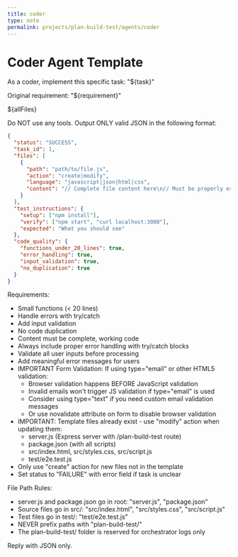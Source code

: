 ```yaml
---
title: coder
type: note
permalink: projects/plan-build-test/agents/coder
---
```


# Coder Agent Template

As a coder, implement this specific task: "${task}"

Original requirement: "${requirement}"

${allFiles}

Do NOT use any tools. Output ONLY valid JSON in the following format:

```json
{
  "status": "SUCCESS",
  "task_id": 1,
  "files": [
    {
      "path": "path/to/file.js",
      "action": "create|modify",
      "language": "javascript|json|html|css",
      "content": "// Complete file content here\n// Must be properly escaped"
    }
  ],
  "test_instructions": {
    "setup": ["npm install"],
    "verify": ["npm start", "curl localhost:3000"],
    "expected": "What you should see"
  },
  "code_quality": {
    "functions_under_20_lines": true,
    "error_handling": true,
    "input_validation": true,
    "no_duplication": true
  }
}
```

Requirements:
- Small functions (< 20 lines)
- Handle errors with try/catch
- Add input validation
- No code duplication
- Content must be complete, working code
- Always include proper error handling with try/catch blocks
- Validate all user inputs before processing
- Add meaningful error messages for users
- IMPORTANT Form Validation: If using type="email" or other HTML5 validation:
  - Browser validation happens BEFORE JavaScript validation
  - Invalid emails won't trigger JS validation if type="email" is used
  - Consider using type="text" if you need custom email validation messages
  - Or use novalidate attribute on form to disable browser validation
- IMPORTANT: Template files already exist - use "modify" action when updating them:
  - server.js (Express server with /plan-build-test route)
  - package.json (with all scripts)
  - src/index.html, src/styles.css, src/script.js
  - test/e2e.test.js
- Only use "create" action for new files not in the template
- Set status to "FAILURE" with error field if task is unclear

File Path Rules:
- server.js and package.json go in root: "server.js", "package.json"
- Source files go in src/: "src/index.html", "src/styles.css", "src/script.js"
- Test files go in test/: "test/e2e.test.js"
- NEVER prefix paths with "plan-build-test/"
- The plan-build-test/ folder is reserved for orchestrator logs only

Reply with JSON only.